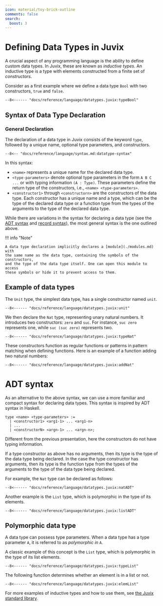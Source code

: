 ```yaml
---
icon: material/toy-brick-outline
comments: false
search:
  boost: 3
---
```


# Defining Data Types in Juvix

A crucial aspect of any programming language is the ability to define custom
data types. In Juvix, these are known as _inductive types_. An inductive type is
a type with elements constructed from a finite set of _constructors_.

Consider as a first example where we define a data type `Bool` with two
constructors, `true` and `false`.

```juvix
--8<------ "docs/reference/language/datatypes.juvix:typeBool"
```

## Syntax of Data Type Declaration

### General Declaration

The declaration of a data type in Juvix consists of the keyword `type`, followed
by a unique name, optional type parameters, and constructors.

```text
--8<-- "docs/reference/language/syntax.md:datatype-syntax"
```

In this syntax:

- `<name>` represents a unique name for the declared data type.
- `<type-parameters>` denote optional type parameters in the form `A B C ...` or
  with typing information `(A : Type)`. These parameters define the return type
  of the constructors, i.e., `<name> <type-parameters>`.
- `<constructor1>` through `<constructorn>` are the constructors of the data
  type. Each constructor has a unique name and a type, which can be the type of
  the declared data type or a function type from the types of the arguments to
  the type of the declared data type.

While there are variations in the syntax for declaring a data type (see the [ADT
syntax](#adt-syntax) and [record syntax](./records.md)), the most general syntax
is the one outlined above.

!!! info "Note"

    A data type declaration implicitly declares a [module](./modules.md) with
    the same name as the data type, containing the symbols of the constructors,
    and the type of the data type itself. One can open this module to access
    these symbols or hide it to prevent access to them.

## Example of data types

The `Unit` type, the simplest data type, has a single constructor named `unit`.

```juvix
--8<------ "docs/reference/language/datatypes.juvix:unit"
```

We then declare the `Nat` type, representing unary natural numbers. It
introduces two constructors: `zero` and `suc`. For instance, `suc zero`
represents one, while `suc (suc zero)` represents two.

```juvix
--8<------ "docs/reference/language/datatypes.juvix:typeNat"
```

These constructors function as regular functions or patterns in pattern matching
when defining functions. Here is an example of a function adding two natural
numbers:

```juvix
--8<------ "docs/reference/language/datatypes.juvix:addNat"
```

# ADT syntax

As an alternative to the above syntax, we can use a more familiar and compact
syntax for declaring data types. This syntax is inspired by ADT syntax in Haskell.

```text
type <name> <type-parameters> :=
  | <constructor1> <arg1-1> ... <arg1-n>
  | ...
  | <constructorN> <argn-1> ... <argn-n>;
```

Different from the previous presentation, here the constructors do not have
typing information.

If a type constructor as above has no arguments, then its type is
the type of the data type being declared. In the case the type constructor has
arguments, then its type is the function type from the types of the arguments to
the type of the data type being declared.

For example, the `Nat` type can be declared as follows:

```juvix
--8<------ "docs/reference/language/datatypes.juvix:natADT"
```

Another example is the `List` type, which is polymorphic in the type of its
elements.

```juvix
--8<------ "docs/reference/language/datatypes.juvix:listADT"
```

## Polymorphic data type

A data type can possess type parameters. When a data type has a type parameter
`A`, it is referred to as _polymorphic in_ `A`.

A classic example of this concept is the `List` type, which is polymorphic in
the type of its list elements.

```juvix
--8<------ "docs/reference/language/datatypes.juvix:typeList"
```

The following function determines whether an element is in a list or not.

```juvix
--8<------ "docs/reference/language/datatypes.juvix:elemList"
```

For more examples of inductive types and how to use them, see [the Juvix
standard library](https://anoma.github.io/juvix-stdlib/).
